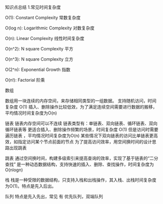 知识点总结
1.常见时间复杂度

O(1): Constant Complexity 常数复杂度

O(log n): Logarithmic Complexity 对数复杂度

O(n): Linear Complexity 线性时间复杂度

O(n^2): N square Complexity 平⽅

O(n^3): N square Complexity ⽴⽅

O(2^n): Exponential Growth 指数

O(n!): Factorial 阶乘

数组

数组用一块连续的内存空间，来存储相同类型的一组数据。
支持随机访问，时间复杂度 O(1)
插入、删除操作比较低效，为了满足连续空间需要进行数据的搬移，平均情况时间复杂度为O(n)

链表
链表内存空间可以不连续
链表类型有：单链表、双向链表、循环链表、双向循环链表等
更适合插入、删除操作频繁的场景，时间复杂度 O(1)
但是访问时需要遍历链表 ，平均情况时间复杂度为O(n)
某些情况下双向链表的访问比单链表更高效，如指定访问某个节点前面的节点
为了提高访问效率，用空间换时间的设计思路出现跳表

跳表
通过空间换时间，构建多级索引来提高查询的效率，实现了基于链表的“二分查找”
是一种动态数据结构，支持快速的插入、删除、查找操作，时间复杂度为O(nlogn)

栈
栈是一种受限的数据结构，只支持入栈和出栈操作，其入栈、出栈时间复杂度为O(1)。特点是先入后出。

队列
特点是先入先出，常见 有 优先队列，双端队列

